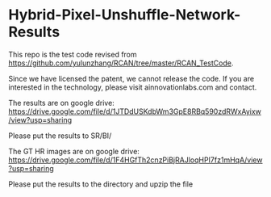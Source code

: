 # Hybrid-Pixel-Unshuffle-Network-Results

This repo is the test code revised from https://github.com/yulunzhang/RCAN/tree/master/RCAN_TestCode.

Since we have licensed the patent, we cannot release the code. If you are interested in the technology, please visit ainnovationlabs.com and contact.

The results are on google drive:
https://drive.google.com/file/d/1JTDdUSKdbWm3GpE8RBq590zdRWxAyixw/view?usp=sharing

Please put the results to SR/BI/

The GT HR images are on google drive:
https://drive.google.com/file/d/1F4HGfTh2cnzPiBjRAJloqHPI7fz1mHqA/view?usp=sharing

Please put the results to the directory and upzip the file
